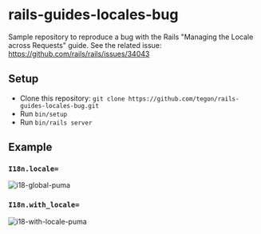 # rails-guides-locales-bug
Sample repository to reproduce a bug with the Rails "Managing the Locale across Requests" guide.
See the related issue: https://github.com/rails/rails/issues/34043

## Setup
- Clone this repository: `git clone https://github.com/tegon/rails-guides-locales-bug.git`
- Run `bin/setup`
- Run `bin/rails server`

## Example
### `I18n.locale=`
![i18-global-puma](https://user-images.githubusercontent.com/3727827/46304703-ccacd080-c585-11e8-847d-bdfbf27931ad.gif)

### `I18n.with_locale=`
![i18-with-locale-puma](https://user-images.githubusercontent.com/3727827/46304714-d2a2b180-c585-11e8-81a6-bf6165e05575.gif)
